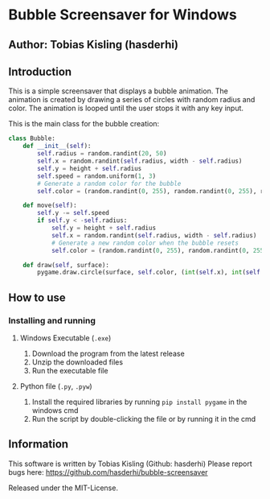 # Bubble Screensaver for Windows

## Author: Tobias Kisling (hasderhi)

## Introduction

This is a simple screensaver that displays a bubble animation. The animation is created by drawing a series
of circles with random radius and color. The animation is looped until the user stops it with any key input.

This is the main class for the bubble creation:

```python
class Bubble:
    def __init__(self):
        self.radius = random.randint(20, 50)
        self.x = random.randint(self.radius, width - self.radius)
        self.y = height + self.radius
        self.speed = random.uniform(1, 3)
        # Generate a random color for the bubble
        self.color = (random.randint(0, 255), random.randint(0, 255), random.randint(0, 255))

    def move(self):
        self.y -= self.speed
        if self.y < -self.radius:
            self.y = height + self.radius
            self.x = random.randint(self.radius, width - self.radius)
            # Generate a new random color when the bubble resets
            self.color = (random.randint(0, 255), random.randint(0, 255), random.randint(0, 255))

    def draw(self, surface):
        pygame.draw.circle(surface, self.color, (int(self.x), int(self.y)), self.radius)
```

## How to use

### Installing and running

1. Windows Executable (```.exe```)

    1. Download the program from the latest release
    2. Unzip the downloaded files
    3. Run the executable file

2. Python file (```.py```, ```.pyw```)

    1. Install the required libraries by running `pip install pygame` in the windows cmd
    2. Run the script by double-clicking the file or by running it in the cmd

## Information

This software is written by Tobias Kisling (Github: hasderhi)
Please report bugs here:
<https://github.com/hasderhi/bubble-screensaver>

Released under the MIT-License.
